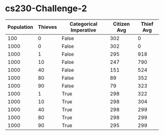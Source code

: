 # cs230-Challenge-2

| Population | Thieves | Categorical Imperative | Citizen Avg | Thief Avg |
| ---------- | ------- | ---------------------- | ----------- | --------- |
| 100        | 0       | False                  | 302         | 0         |
| 1000       | 0       | False                  | 302         | 0         |
| 1000       | 1       | False                  | 295         | 918       |
| 1000       | 10      | False                  | 247         | 790       |
| 1000       | 40      | False                  | 151         | 524       |
| 1000       | 80      | False                  | 89          | 352       |
| 1000       | 90      | False                  | 79          | 323       |
| 1000       | 1       | True                   | 298         | 322       |
| 1000       | 10      | True                   | 298         | 304       |
| 1000       | 40      | True                   | 298         | 299       |
| 1000       | 80      | True                   | 298         | 299       |
| 1000       | 90      | True                   | 295         | 299       |
